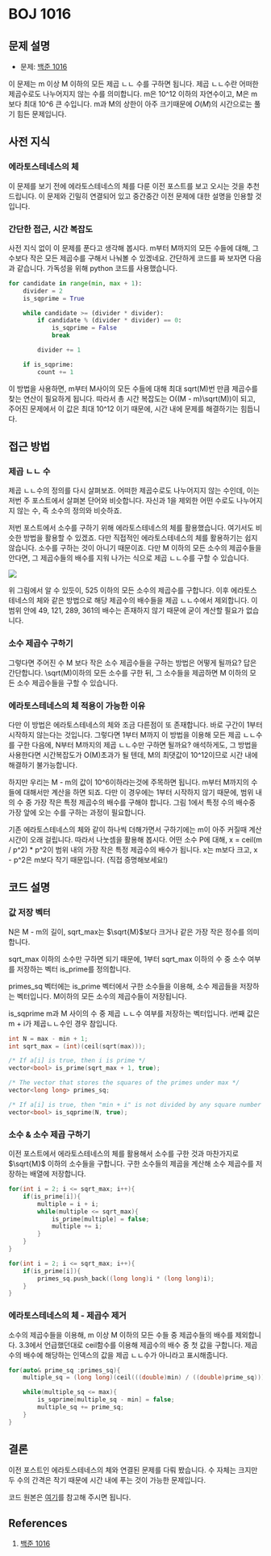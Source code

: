 # BOJ 1016

## 문제 설명

- 문제: [백준 1016](https://www.acmicpc.net/problem/1016)

이 문제는 m 이상 M 이하의 모든 제곱 ㄴㄴ 수를 구하면 됩니다. 제곱 ㄴㄴ수란 어떠한 제곱수로도 나누어지지 않는 수를 의미합니다. m은 10^12 이하의 자연수이고, M은 m보다 최대 10^6 큰 수입니다. m과 M의 상한이 아주 크기때문에 $O(M)$의 시간으로는 풀기 힘든 문제입니다.

## 사전 지식

### 에라토스테네스의 체

이 문제를 보기 전에 에라토스테네스의 체를 다룬 이전 포스트를 보고 오시는 것을 추천드립니다. 이 문제와 긴밀히 연결되어 있고 중간중간 이전 문제에 대한 설명을 인용할 것입니다.

### 간단한 접근, 시간 복잡도

사전 지식 없이 이 문제를 푼다고 생각해 봅시다. m부터 M까지의 모든 수들에 대해, 그 수보다 작은 모든 제곱수를 구해서 나눠볼 수 있겠네요. 간단하게 코드를 짜 보자면 다음과 같습니다. 가독성을 위해 python 코드를 사용했습니다.

```python
for candidate in range(min, max + 1):
    divider = 2
    is_sqprime = True

    while candidate >= (divider * divider):
        if candidate % (divider * divider) == 0:
            is_sqprime = False
            break

        divider += 1

    if is_sqprime:
    	count += 1
```

이 방법을 사용하면, m부터 M사이의 모든 수들에 대해 최대 sqrt(M)번 만큼 제곱수를 찾는 연산이 필요하게 됩니다. 따라서 총 시간 복잡도는 O((M - m)\sqrt(M))이 되고, 주어진 문제에서 이 값은 최대 10^12 이기 때문에, 시간 내에 문제를 해결하기는 힘듭니다.

## 접근 방법

### 제곱 ㄴㄴ 수

제곱 ㄴㄴ수의 정의를 다시 살펴보죠. 어떠한 제곱수로도 나누어지지 않는 수인데, 이는 저번 주 포스트에서 살펴본 단어와 비슷합니다. 자신과 1을 제외한 어떤 수로도 나누어지지 않는 수, 즉 소수의 정의와 비슷하죠.

저번 포스트에서 소수를 구하기 위해 에라토스테네스의 체를 활용했습니다. 여기서도 비슷한 방법을 활용할 수 있겠죠. 다만 직접적인 에라토스테네스의 체를 활용하기는 쉽지 않습니다. 소수를 구하는 것이 아니기 때문이죠. 다만 M 이하의 모든 소수의 제곱수들을 안다면, 그 제곱수들의 배수를 지워 나가는 식으로 제곱 ㄴㄴ수를 구할 수 있습니다.

![](https://velog.velcdn.com/images/sinclairr/post/403f668a-8952-4bc0-a886-b8359593fdfc/image.PNG)

위 그림에서 알 수 있듯이, 525 이하의 모든 소수의 제곱수를 구합니다. 이후 에라토스테네스의 체와 같은 방법으로 해당 제곱수의 배수들을 제곱 ㄴㄴ수에서 제외합니다. 이 범위 안에 49, 121, 289, 361의 배수는 존재하지 않기 때문에 굳이 계산할 필요가 없습니다.

### 소수 제곱수 구하기

그렇다면 주어진 수 M 보다 작은 소수 제곱수들을 구하는 방법은 어떻게 될까요? 답은 간단합니다. \sqrt(M)이하의 모든 소수를 구한 뒤, 그 소수들을 제곱하면 M 이하의 모든 소수 제곱수들을 구할 수 있습니다.

### 에라토스테네스의 체 적용이 가능한 이유

다만 이 방법은 에라토스테네스의 체와 조금 다른점이 또 존재합니다. 바로 구간이 1부터 시작하지 않는다는 것입니다. 그렇다면 1부터 M까지 이 방법을 이용해 모든 제곱 ㄴㄴ수를 구한 다음에, N부터 M까지의 제곱 ㄴㄴ수만 구하면 될까요? 애석하게도, 그 방법을 사용한다면 시간복잡도가 O(M)초과가 될 텐데, M의 최댓값이 10^12이므로 시간 내에 해결하기 불가능합니다.

하지만 우리는 M - m의 값이 10^6이하라는것에 주목하면 됩니다. m부터 M까지의 수들에 대해서만 계산을 하면 되죠. 다만 이 경우에는 1부터 시작하지 않기 때문에, 범위 내의 수 중 가장 작은 특정 제곱수의 배수를 구해야 합니다. 그림 1에서 특정 수의 배수중 가장 앞에 오는 수를 구하는 과정이 필요합니다.

기존 에라토스테네스의 체와 같이 하나씩 더해가면서 구하기에는 m이 아주 커질때 계산 시간이 오래 걸립니다. 따라서 나눗셈을 활용해 봅시다. 어떤 소수 P에 대해, x = ceil(m / p^2) \* p^2이 범위 내의 가장 작은 특정 제곱수의 배수가 됩니다. x는 m보다 크고, x - p^2은 m보다 작기 때문입니다. (직접 증명해보세요!)

## 코드 설명

### 값 저장 벡터

N은 M - m의 길이, sqrt_max는 $\sqrt{M}$보다 크거나 같은 가장 작은 정수를 의미합니다.

sqrt_max 이하의 소수만 구하면 되기 때문에, 1부터 sqrt_max 이하의 수 중 소수 여부를 저장하는 벡터 is_prime를 정의합니다.

primes_sq 벡터에는 is_prime 벡터에서 구한 소수들을 이용해, 소수 제곱들을 저장하는 벡터입니다. M이하의 모든 소수의 제곱수들이 저장됩니다.

is_sqprime m과 M 사이의 수 중 제곱 ㄴㄴ수 여부를 저장하는 벡터입니다. i번째 값은 m + i가 제곱ㄴㄴ수인 경우 참입니다.

```cpp
int N = max - min + 1;
int sqrt_max = (int)(ceil(sqrt(max)));

/* If a[i] is true, then i is prime */
vector<bool> is_prime(sqrt_max + 1, true);

/* The vector that stores the squares of the primes under max */
vector<long long> primes_sq;

/* If a[i] is true, then "min + i" is not divided by any square number */
vector<bool> is_sqprime(N, true);
```

### 소수 & 소수 제곱 구하기

이전 포스트에서 에라토스테네스의 체를 활용해서 소수를 구한 것과 마찬가지로 $\sqrt{M}$ 이하의 소수들을 구합니다. 구한 소수들의 제곱을 계산해 소수 제곱수를 저장하는 배열에 저장합니다.

```cpp
for(int i = 2; i <= sqrt_max; i++){
    if(is_prime[i]){
        multiple = i + i;
        while(multiple <= sqrt_max){
            is_prime[multiple] = false;
            multiple += i;
        }
    }
}

for(int i = 2; i <= sqrt_max; i++){
    if(is_prime[i]){
        primes_sq.push_back((long long)i * (long long)i);
    }
}
```

### 에라토스테네스의 체 - 제곱수 제거

소수의 제곱수들을 이용해, m 이상 M 이하의 모든 수들 중 제곱수들의 배수를 제외합니다. 3.3에서 언급했던대로 ceil함수를 이용해 제곱수의 배수 중 첫 값을 구합니다. 제곱수의 배수에 해당하는 인덱스의 값을 제곱 ㄴㄴ수가 아니라고 표시해줍니다.

```cpp
for(auto& prime_sq :primes_sq){
    multiple_sq = (long long)(ceil(((double)min) / ((double)prime_sq))) * prime_sq;

    while(multiple_sq <= max){
        is_sqprime[multiple_sq - min] = false;
        multiple_sq += prime_sq;
    }
}
```

## 결론

이전 포스트인 에라토스테네스의 체와 연결된 문제를 다뤄 봤습니다. 수 자체는 크지만 두 수의 간격은 작기 때문에 시간 내에 푸는 것이 가능한 문제입니다.

코드 원본은 [여기]()를 참고해 주시면 됩니다.

## References

1. [백준 1016](https://www.acmicpc.net/problem/1016)
